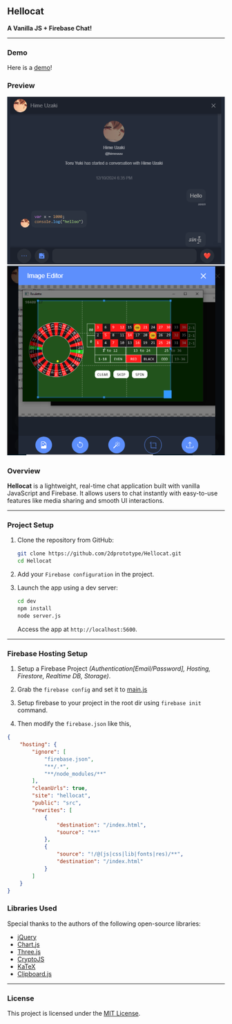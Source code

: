 ## Hellocat
**A Vanilla JS + Firebase Chat!**

---

### Demo
Here is a [demo](https://hellocat-0.web.app/)!

### Preview

![preview_0](./preview/preview_0.png)
![preview_1](./preview/preview_1.png)

### Overview  
**Hellocat** is a lightweight, real-time chat application built with vanilla JavaScript and Firebase. It allows users to chat instantly with easy-to-use features like media sharing and smooth UI interactions.

---

### Project Setup  
1. Clone the repository from GitHub:  
   ```bash
   git clone https://github.com/2dprototype/Hellocat.git
   cd Hellocat
   ```

2. Add your `Firebase configuration` in the project.  

3. Launch the app using a dev server:
   ```bash
   cd dev
   npm install
   node server.js
   ```
   Access the app at `http://localhost:5600`.

---

### Firebase Hosting Setup

1. Setup a Firebase Project *(Authentication[Email/Password], Hosting, Firestore, Realtime DB, Storage)*.

2. Grab the `firebase config` and set it to [main.js](src/js/main.js)

3. Setup firebase to your project in the root dir using `firebase init` command.

4. Then modify the `firebase.json` like this,

```json
{
    "hosting": {
        "ignore": [
            "firebase.json",
            "**/.*",
            "**/node_modules/**"
		],
		"cleanUrls": true,
		"site": "hellocat",
		"public": "src",
        "rewrites": [
            {
                "destination": "/index.html",
                "source": "**"
			},
			{
				"source": "!/@(js|css|lib|fonts|res)/**",
				"destination": "/index.html"
			} 
		]
	}
}
```


### Libraries Used  
Special thanks to the authors of the following open-source libraries:  
- [jQuery](https://jquery.com/)  
- [Chart.js](https://www.chartjs.org/)  
- [Three.js](https://threejs.org/)  
- [CryptoJS](https://crypto-js.googlecode.com/)  
- [KaTeX](https://katex.org/)  
- [Clipboard.js](https://clipboardjs.com/)  

---

### License  
This project is licensed under the [MIT License](https://opensource.org/licenses/MIT). 